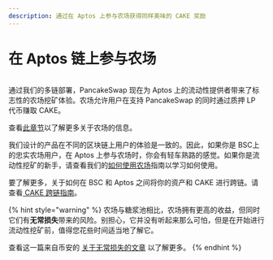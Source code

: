 ```yaml
---
description: 通过在 Aptos 上参与农场获得同样美味的 CAKE 奖励
---
```


# 在 Aptos 链上参与农场

<figure><img src="../../../.gitbook/assets/spaces_-MHREX7DHcljbY5IkjgJ-1972196547_uploads_MfvsPk6njRxvFCNjPxKZ_farming-on-aptos.webp" alt=""><figcaption></figcaption></figure>

通过我们的多链部署，PancakeSwap 现在为 Aptos 上的流动性提供者带来了标志性的农场挖矿体验。农场允许用户在支持 PancakeSwap 的同时通过质押 LP 代币赚取 CAKE。

查看[此章节](../../yield-farming.md)以了解更多关于农场的信息。

我们设计的产品在不同的区块链上用户的体验是一致的。因此，如果你是 BSC上的忠实农场用户，在 Aptos 上参与农场时，你会有轻车熟路的感觉。如果你是流动性挖矿的新手，请查看我们的[如何使用农场](../../../chan-pin/yield-farming/ru-he-shi-yong-nong-chang/ru-he-shi-yong-nong-chang-jiu-ban-nong-chang-ye-mian.md)指南以学习如何使用。

要了解更多，关于如何在 BSC 和 Aptos 之间将你的资产和 CAKE 进行跨链。请查看[ CAKE 跨链指南](../../../chan-pin/kua-lian/evm-lian-yu-aptos-zhi-jian-kua-lian.md)。

{% hint style="warning" %}
农场与糖浆池相比，农场拥有更高的收益，但同时它们有**无常损失**带来的风险。别担心，它并没有听起来那么可怕，但是在开始进行流动性挖矿前，值得您花些时间适当地了解它。

查看这一篇来自币安的 [关于无常损失的文章](https://academy.binance.com/en/articles/impermanent-loss-explained) 以了解更多。
{% endhint %}
